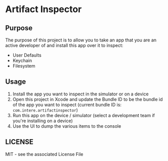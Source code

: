 # Artifact Inspector

## Purpose
The purpose of this project is to allow you to take an app that you are an active developer of and install this app over it to inspect:
- User Defaults
- Keychain
- Filesystem

## Usage
1.  Install the app you want to inspect in the simulator or on a device
2.  Open this project in Xcode and update the Bundle ID to be the bundle id of the app you want to inspect (current bundle ID is: `com.intere.artifactinspector`)
3.  Run this app on the device / simulator (select a development team if you're installing on a device)
4.  Use the UI to dump the various items to the console

## LICENSE
MIT - see the associated License File

